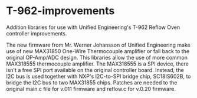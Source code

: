 T-962-improvements
==================

Addition libraries for use with Unified Engineering's T-962 Reflow Oven controller improvements.

The new firmware from Mr. Werner Johansson of Unified Engineering make use of new MAX31850 One-Wire Thermocouple amplifier or fall back to the original OP-Amp/ADC design. This libraries allow the use of more common MAX318555 thermocouple amplifier. The MAX318555 is a SPI device, there isn't a free SPI port available on the original controller board. Instead, the I2C bus is used together with NXP's I2C-to-SPI bridge chip, SC18IS602B, to bridge the I2C bus to two MAX31855 chips. Patches are needed to the original main.c file for v.011 firmware and reflow.c for v.0.20 firmware.
